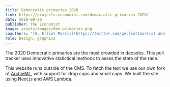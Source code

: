 ```yaml
---
title: Democratic primaries 2020
link: https://projects.economist.com/democratic-primaries-2020/
date: 2019-08-20
publisher: The Economist
image: assets/images/dem-primaries.png
coauthors: "[G. Elliot Morris](https://twitter.com/gelliottmorris) and [Evan Hensleigh](https://twitter.com/futuraprime)"
role: Design, graphics
---
```


The 2020 Democratic primaries are the most crowded in decades. This poll tracker uses innovative statistical methods to asses the state of the race.

This website runs outside of the CMS. To fetch the text we use our own fork of [ArchieML](http://archieml.org), with support for drop caps and small caps. We built the site using Next.js and AWS Lambda.
